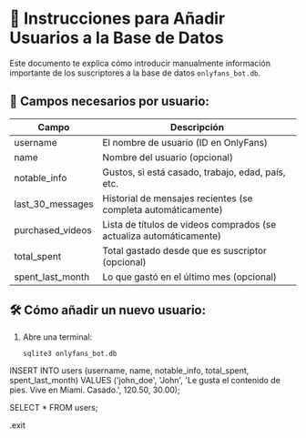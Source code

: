 # 👤 Instrucciones para Añadir Usuarios a la Base de Datos

Este documento te explica cómo introducir manualmente información importante de los suscriptores a la base de datos `onlyfans_bot.db`.

## 📌 Campos necesarios por usuario:

| Campo              | Descripción                                              |
|--------------------|----------------------------------------------------------|
| username           | El nombre de usuario (ID en OnlyFans)                   |
| name               | Nombre del usuario (opcional)                           |
| notable_info       | Gustos, si está casado, trabajo, edad, país, etc.       |
| last_30_messages   | Historial de mensajes recientes (se completa automáticamente) |
| purchased_videos   | Lista de títulos de videos comprados (se actualiza automáticamente) |
| total_spent        | Total gastado desde que es suscriptor (opcional)       |
| spent_last_month   | Lo que gastó en el último mes (opcional)               |

## 🛠 Cómo añadir un nuevo usuario:

1. Abre una terminal:
   ```bash
   sqlite3 onlyfans_bot.db

INSERT INTO users (username, name, notable_info, total_spent, spent_last_month)
VALUES ('john_doe', 'John', 'Le gusta el contenido de pies. Vive en Miami. Casado.', 120.50, 30.00);

SELECT * FROM users;

.exit
